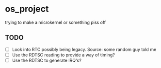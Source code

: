# os_project
 trying to make a microkernel or something piss off

## TODO
- [ ] Look into RTC possibly being legacy. Source: some random guy told me
- [ ] Use the RDTSC reading to provide a way of timing?
- [ ] Use the RDTSC to generate IRQ's?
